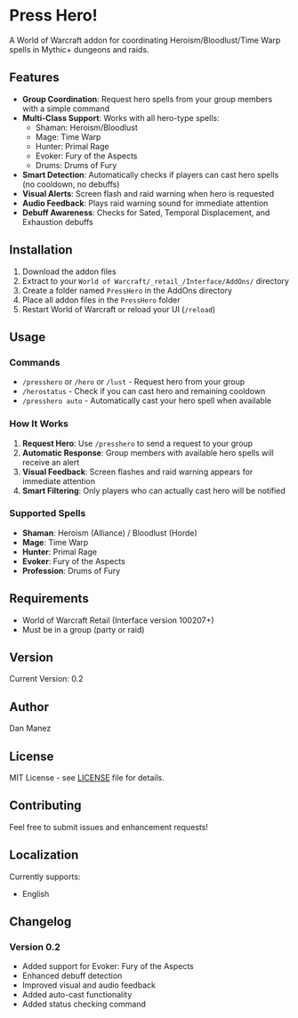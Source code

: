 # Press Hero!

A World of Warcraft addon for coordinating Heroism/Bloodlust/Time Warp spells in Mythic+ dungeons and raids.

## Features

- **Group Coordination**: Request hero spells from your group members with a simple command
- **Multi-Class Support**: Works with all hero-type spells:
  - Shaman: Heroism/Bloodlust
  - Mage: Time Warp
  - Hunter: Primal Rage
  - Evoker: Fury of the Aspects
  - Drums: Drums of Fury
- **Smart Detection**: Automatically checks if players can cast hero spells (no cooldown, no debuffs)
- **Visual Alerts**: Screen flash and raid warning when hero is requested
- **Audio Feedback**: Plays raid warning sound for immediate attention
- **Debuff Awareness**: Checks for Sated, Temporal Displacement, and Exhaustion debuffs

## Installation

1. Download the addon files
2. Extract to your `World of Warcraft/_retail_/Interface/AddOns/` directory
3. Create a folder named `PressHero` in the AddOns directory
4. Place all addon files in the `PressHero` folder
5. Restart World of Warcraft or reload your UI (`/reload`)

## Usage

### Commands

- `/presshero` or `/hero` or `/lust` - Request hero from your group
- `/herostatus` - Check if you can cast hero and remaining cooldown
- `/presshero auto` - Automatically cast your hero spell when available

### How It Works

1. **Request Hero**: Use `/presshero` to send a request to your group
2. **Automatic Response**: Group members with available hero spells will receive an alert
3. **Visual Feedback**: Screen flashes and raid warning appears for immediate attention
4. **Smart Filtering**: Only players who can actually cast hero will be notified

### Supported Spells

- **Shaman**: Heroism (Alliance) / Bloodlust (Horde)
- **Mage**: Time Warp
- **Hunter**: Primal Rage
- **Evoker**: Fury of the Aspects
- **Profession**: Drums of Fury

## Requirements

- World of Warcraft Retail (Interface version 100207+)
- Must be in a group (party or raid)

## Version

Current Version: 0.2

## Author

Dan Manez

## License

MIT License - see [LICENSE](LICENSE) file for details.

## Contributing

Feel free to submit issues and enhancement requests!

## Localization

Currently supports:
- English

## Changelog

### Version 0.2
- Added support for Evoker: Fury of the Aspects
- Enhanced debuff detection
- Improved visual and audio feedback
- Added auto-cast functionality
- Added status checking command 